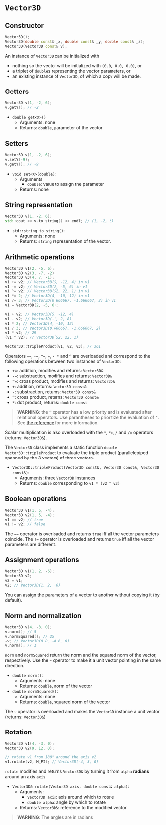 # `Vector3D`

## Constructor

```cpp
Vector3D();
Vector3D(double const& _x, double const& _y, double const& _z);
Vector3D(Vector3D const& v);
```

An instance of `Vector3D` can be initialized with

- nothing so the vector will be initialized with `(0.0, 0.0, 0.0)`, or
- a triplet of `double`s representing the vector parameters, or
- an existing instance of `Vector3D`, of which a copy will be made.

## Getters

```cpp
Vector3D v(1, -2, 6);
v.getY(); // -2
```

- `double get<X>()`
	- Arguments: none
	- Returns: `double`, parameter of the vector

## Setters

```cpp
Vector3D v(1, -2, 6);
v.setY(-9);
v.getY(); // -9
```

- `void set<X>(double)`:
	- Arguments
		- `double`: value to assign the parameter
	- Returns: none

## String representation

```cpp
Vector3D v(1, -2, 6);
std::cout << v.to_string() << endl; // (1, -2, 6)
```

- `std::string to_string()`:
	- Arguments: none
	- Returns: `string` representation of the vector.

## Arithmetic operations

```cpp
Vector3D v1(2, -5, 6);
Vector3D v2(3, -7, -2);
Vector3D v3(4, 7, -1);
v1 += v2; // Vector3D(5, -12, 4) in v1
v1 -= v2; // Vector3D(2, -5, 6) in v1
v1 ^= v2; // Vector3D(52, 22, 1) in v1
v1 *= 2; // Vector3D(4, -10, 12) in v1
v1 /= 3; // Vector3D(0.666667, -1.666667, 2) in v1
v1 = Vector3D(2, -5, 6);

v1 + v2; // Vector3D(5, -12, 4)
v1 - v2; // Vector3D(-1, 2, 8)
v1 * 2; // Vector3D(4, -10, 12)
v1 / 3; // Vector3D(0.666667, -1.666667, 2)
v1 * v2; // 29
(v1 ^ v2); // Vector3D(52, 22, 1)

Vector3D::tripleProduct(v1, v2, v3); // 361
```

Operators `+=`, `-=`, `^=`, `+`, `-`, `*` and `^` are overloaded and correspond to the following operations between two instances of `Vector3D`:

- `+=`: addition, 		modifies and returns: `Vector3D&`
- `-=`: substraction, 	modifies and returns: `Vector3D&`
- `^=`: cross product, 	modifies and returns: `Vector3D&`
- `+`: addition, 		returns: `Vector3D const&`
- `-`: substraction, 	returns: `Vector3D const&`
- `^`: cross product, 	returns: `Vector3D const&`
- `*`: dot product, 	returns: `double const`

> __WARNING__: the `^` operator has a low priority and is evaluated after relational operators. Use parantheses to prioritize the evaluation of `^`. See [the reference](https://en.cppreference.com/w/cpp/language/operator_precedence) for more information.

Scalar multiplication is also overloaded with the `*`, `*=`, `/` and `/=` operators (returns: `Vector3D&`).

The `Vector3D` class implements a static function `double Vector3D::tripleProduct` to evaluate the triple product (parallelepiped spanned by the 3 vectors) of three vectors.

- `Vector3D::tripleProduct(Vector3D const&, Vector3D const&, Vector3D const&)`:
	- Arguments: three `Vector3D` instances
	- Returns: `double` corresponding to `v1 * (v2 ^ v3)`

## Boolean operations

```cpp
Vector3D v1(1, 5, -4);
Vector3D v2(1, 5, -4);
v1 == v2; // true
v1 != v2; // false
```

The `==` operator is overloaded and returns `true` iff all the vector parameters coincide.
The `!=` operator is overloaded and returns `true` iff all the vector parameters are different.

## Assignment operations

```cpp
Vector3D v1(1, 2, -6);
Vector3D v2;
v2 = v1;
v2; // Vector3D(1, 2, -6)
```

You can assign the parameters of a vector to another without copying it (by default).

## Norm and normalization

```cpp
Vector3D v(4, -3, 0);
v.norm(); // 5
v.normSquared(); // 25
~v; // Vector3D(0.8, -0.6, 0)
v.norm(); // 1
```

`norm` and `normSquared` return the norm and the squared norm of the vector, respectively. Use the `~` operator to make it a unit vector pointing in the same direction.

- `double norm()`:
	- Arguments: none
	- Returns: `double`, norm of the vector
- `double normSquared()`:
	- Arguments: none
	- Returns: `double`, squared norm of the vector

The `~` operator is overloaded and makes the `Vector3D` instance a unit vector (returns: `Vector3D&`)

## Rotation

```cpp
Vector3D v1(4, -3, 0);
Vector3D v2(9, 12, 0);

// rotate v1 from 180° around the axis v2
v1.rotate(v2, M_PI); // Vector3D(-4, 3, 0)
```

`rotate` modifies and returns `Vector3D&` by turning it from `alpha` **radians** around an axis `axis`

- `Vector3D& rotate(Vector3D axis, double const& alpha)`:
	- Arguments:
		- `Vector3D axis`: axis around which to rotate
		- `double alpha`: angle by which to rotate
	- Returns: `Vector3D&`: reference to the modified vector

> __WARNING__: The angles are in radians
